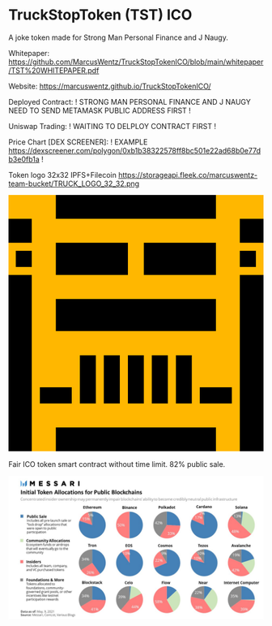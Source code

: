 # TruckStopToken (TST) ICO

A joke token made for Strong Man Personal Finance and J Naugy.

Whitepaper: https://github.com/MarcusWentz/TruckStopTokenICO/blob/main/whitepaper/TST%20WHITEPAPER.pdf 

Website: https://marcuswentz.github.io/TruckStopTokenICO/ 

Deployed Contract: ! STRONG MAN PERSONAL FINANCE AND J NAUGY NEED TO SEND METAMASK PUBLIC ADDRESS FIRST !

Uniswap Trading: ! WAITING TO DELPLOY CONTRACT FIRST !

Price Chart [DEX SCREENER]: ! EXAMPLE https://dexscreener.com/polygon/0xb1b38322578ff8bc501e22ad68b0e77db3e0fb1a !

Token logo 32x32 IPFS+Filecoin https://storageapi.fleek.co/marcuswentz-team-bucket/TRUCK_LOGO_32_32.png 

<img src="https://github.com/MarcusWentz/TruckStopTokenICO/blob/main/images/TRUCK.png" alt="ICO"/>

Fair ICO token smart contract without time limit. 82% public sale. 

<img src="https://github.com/MarcusWentz/TruckStopTokenICO/blob/main/images/FAIR_ICO_80_PERCENT.jpg" alt="ICO"/>
